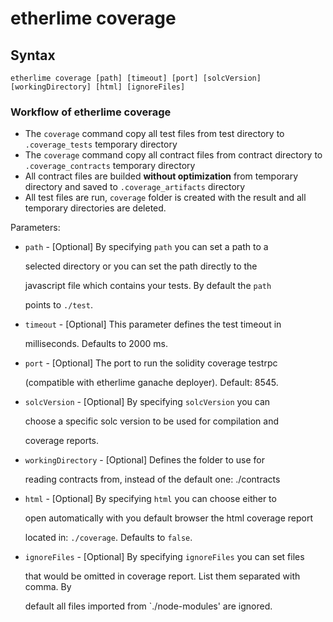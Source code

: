 # etherlime coverage

## Syntax

```text
etherlime coverage [path] [timeout] [port] [solcVersion]
[workingDirectory] [html] [ignoreFiles]
```

### Workflow of etherlime coverage

* The `coverage` command copy all test files from test directory to `.coverage_tests` temporary directory
* The `coverage` command copy all contract files from contract directory to `.coverage_contracts` temporary directory
* All contract files are builded **without optimization** from temporary directory and saved to `.coverage_artifacts` directory
* All test files are run, `coverage` folder is created with the result and all temporary directories are deleted.

Parameters:

* `path` - \[Optional\] By specifying `path` you can set a path to a

  selected directory or you can set the path directly to the

  javascript file which contains your tests. By default the `path`

  points to `./test`.

* `timeout` - \[Optional\] This parameter defines the test timeout in

  milliseconds. Defaults to 2000 ms.

* `port` - \[Optional\] The port to run the solidity coverage testrpc

  \(compatible with etherlime ganache deployer\). Default: 8545.


* `solcVersion` - \[Optional\] By specifying `solcVersion` you can

  choose a specific solc version to be used for compilation and

  coverage reports.

* `workingDirectory` - \[Optional\] Defines the folder to use for

    reading contracts from, instead of the default one: ./contracts

* `html` - \[Optional\] By specifying `html` you can choose either to

  open automatically with you default browser the html coverage report

  located in: `./coverage`. Defaults to `false`.

* `ignoreFiles` - \[Optional\] By specifying `ignoreFiles` you can set files

  that would be omitted in coverage report. List them separated with comma. By
  
  default all files imported from `./node-modules' are ignored.

